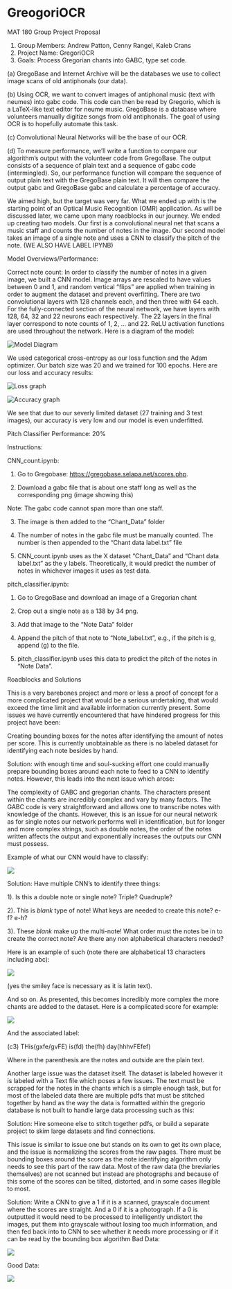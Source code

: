 # GreogoriOCR
MAT 180 Group Project Proposal
1.	Group Members: Andrew Patton, Cenny Rangel, Kaleb Crans
2.	Project Name: GregoriOCR
3.	Goals: Process Gregorian chants into GABC, type set code. 

(a)	GregoBase and Internet Archive will be the databases we use to collect image scans of old antiphonals (our data).

(b)	Using OCR, we want to convert images of antiphonal music (text with neumes) into gabc code.  This code can then be read by Gregorio, which is a LaTeX-like text editor for neume music.  GregoBase is a database where volunteers manually digitize songs from old antiphonals.  The goal of using OCR is to hopefully automate this task.

(c)	Convolutional Neural Networks will be the base of our OCR.

(d)	To measure performance, we’ll write a function to compare our algorithm’s output with the volunteer code from GregoBase.  The output consists of a sequence of plain text and a sequence of gabc code (intermingled).  So, our performance function will compare the sequence of output plain text with the GregoBase plain text.  It will then compare the output gabc and GregoBase gabc and calculate a percentage of accuracy.

We aimed high, but the target was very far.  What we ended up with is the starting point of an Optical Music Recognition (OMR) application.  As will be discussed later, we came upon many roadblocks in our journey.  We ended up creating two models.  Our first is a convolutional neural net that scans a music staff and counts the number of notes in the image.  Our second model takes an image of a single note and uses a CNN to classify the pitch of the note.  (WE ALSO HAVE LABEL IPYNB)

Model Overviews/Performance:


Correct note count:
In order to classify the number of notes in a given image, we built a CNN model. Image arrays are rescaled to have values between 0 and 1, and random vertical “flips” are applied when training in order to augment the dataset and prevent overfitting. There are two convolutional layers with 128 channels each, and then three with 64 each. For the fully-connected section of the neural network, we have layers with 128, 64, 32 and 22 neurons each respectively. The 22 layers in the final layer correspond to note counts of 1, 2, … and 22. ReLU activation functions are used throughout the network. Here is a diagram of the model:

![Model Diagram](https://github.com/CennyBo/GregoriOCR/blob/6ddffc17fd4af3d2e2b4355d59ade8803088ab91/gregori-ocr/Screen%20Shot%202022-12-09%20at%2011.35.09%20PM.png)


We used categorical cross-entropy as our loss function and the Adam optimizer. Our batch size was 20 and we trained for 100 epochs. Here are our loss and accuracy results:

![Loss graph](https://github.com/CennyBo/GregoriOCR/blob/6ddffc17fd4af3d2e2b4355d59ade8803088ab91/gregori-ocr/loss_graph.png)

![Accuracy graph](https://github.com/CennyBo/GregoriOCR/blob/2a8856a9146869bd2d9cdd79ac351332c5a22fe1/gregori-ocr/accuracy_graph.png)

We see that due to our severly limited dataset (27 training and 3 test images), our accuracy is very low and our model is even underfitted.

Pitch Classifier Performance: 20%

Instructions: 

CNN_count.ipynb:

1.	Go to Gregobase: https://gregobase.selapa.net/scores.php.

2.	Download a gabc file that is about one staff long as well as the corresponding png (image showing this)

Note: The gabc code cannot span more than one staff.

3.	The image is then added to the “Chant_Data” folder

4.	The number of notes in the gabc file must be manually counted.  The number is then appended to the “Chant data label.txt” file

5.	CNN_count.ipynb uses as the X dataset “Chant_Data” and “Chant data label.txt” as the y labels.  Theoretically, it would predict the number of notes in whichever images it uses as test data.

pitch_classifier.ipynb:

1.	Go to GregoBase and download an image of a Gregorian chant

2.	Crop out a single note as a 138 by 34 png.

3.	Add that image to the “Note Data” folder

4.	Append the pitch of that note to “Note_label.txt”, e.g., if the pitch is g, append (g) to the file.

5.	pitch_classifier.ipynb uses this data to predict the pitch of the notes in “Note Data”. 

Roadblocks and Solutions

This is a very barebones project and more or less a proof of concept for a more complicated project that would be a serious undertaking, that would exceed the time limit and available information currently present. Some issues we have currently encountered that have hindered progress for this project have been:

Creating bounding boxes for the notes after identifying the amount of notes per score. This is currently unobtainable as there is no labeled dataset for identifying each note besides by hand. 

Solution: with enough time and soul-sucking effort one could manually prepare bounding boxes around each note to feed to a CNN to identify notes. However, this leads into the next issue which arose:

The complexity of GABC and gregorian chants. The characters present within the chants are incredibly complex and vary by many factors. The GABC code is very straightforward and allows one to transcribe notes with knowledge of the chants. However,  this is an issue for our neural network as for single notes our network performs well in identification, but for longer and more complex strings, such as double notes, the order of the notes written affects the output and exponentially increases the outputs our CNN must possess. 

Example of what our CNN would have to classify: 

![](https://github.com/CennyBo/GregoriOCR/blob/74c5c454b0fe2f0b47335f722b38f34eb506b042/gregori-ocr/Gregorio%20Read%20Me%20Images/Example%20notes.png)

Solution: Have multiple CNN’s to identify three things: 

1). Is this a double note or single note? Triple? Quadruple? 

2). This is *blank* type of note! What keys are needed to create this note? e-f? e-h?

3). These *blank* make up the multi-note! What order must the notes be in to create the correct note? Are there any non alphabetical characters needed?

Here is an example of such (note there are alphabetical 13 characters including abc):

![](https://github.com/CennyBo/GregoriOCR/blob/74c5c454b0fe2f0b47335f722b38f34eb506b042/gregori-ocr/Gregorio%20Read%20Me%20Images/Three%20Note.png)

(yes the smiley face is necessary as it is latin text).

And so on.  As presented, this becomes incredibly more complex the more chants are added to the dataset.   Here is a complicated score for example:

![](https://github.com/CennyBo/GregoriOCR/blob/74c5c454b0fe2f0b47335f722b38f34eb506b042/gregori-ocr/Gregorio%20Read%20Me%20Images/Example%20Score.png)

And the associated label: 

(c3) THis(gxfe/gvFE) is(fd) the(fh) day(hhhvFEfef)

Where in the parenthesis are the notes and outside are the plain text. 

Another large issue was the dataset itself. The dataset is labeled however it is labeled with a Text file which poses a few issues. The text must be scrapped for the notes in the chants which is a simple enough task, but for most of the labeled data there are multiple pdfs that must be stitched together by hand as the way the data is formatted within the gregorio database is not built to handle large data processing such as this: 

Solution: Hire someone else to stitch together pdfs, or build a separate project to skim large datasets and find connections.

This issue is similar to issue one but stands on its own to get its own place, and the issue is normalizing the scores from the raw pages. There must be bounding boxes around the score as the note identifying algorithm only needs to see this part of the raw data. Most of the raw data (the breviaries themselves) are not scanned but instead are photographs and because of this some of the scores can be tilted, distorted, and in some cases illegible to most. 

Solution: Write a CNN to give a 1 if it is a scanned, grayscale document where the scores are straight. And a 0 if it is a photograph. If a 0 is outputted it would need to be processed to intelligently undistort the images, put them into grayscale without losing too much information, and then fed back into to CNN to see whether it needs more processing or if it can be read by the bounding box algorithm
Bad Data:

![](https://github.com/CennyBo/GregoriOCR/blob/74c5c454b0fe2f0b47335f722b38f34eb506b042/gregori-ocr/Gregorio%20Read%20Me%20Images/Bad%20Raw%20Data.png)

Good Data:

![](https://github.com/CennyBo/GregoriOCR/blob/74c5c454b0fe2f0b47335f722b38f34eb506b042/gregori-ocr/Gregorio%20Read%20Me%20Images/Good%20Raw%20Data.png)
